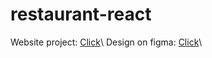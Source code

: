 # restaurant-react
Website project: [Click](https://ledinhhieu22122002.github.io/restaurant-react/)\\
Design on figma: [Click](https://www.figma.com/file/QWsnBNkS4MUzX9nx8B5R6Z/Client-First-Template-5-(Community)?type=design&mode=design&t=YEkhKrlfUnVVwmQA-1)\\

